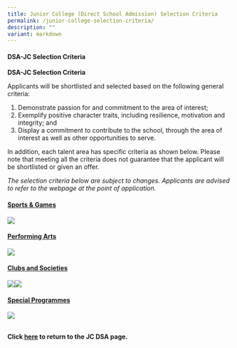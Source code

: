 ```yaml
---
title: Junior College (Direct School Admission) Selection Criteria
permalink: /junior-college-selection-criteria/
description: ""
variant: markdown
---
```

#### DSA-JC Selection Criteria

**DSA-JC Selection Criteria**

<p>Applicants will be shortlisted and selected based on the following general criteria:</p>
<ol>
<li>Demonstrate passion for and commitment to the area of interest;</li>
<li>Exemplify positive character traits, including resilience, motivation and integrity; and</li>
	<li>Display a commitment to contribute to the school, through the area of interest as well as other opportunities to serve.</li>
</ol>
<p>In addition, each talent area has specific criteria as shown below. Please note that meeting all the criteria does not guarantee that the applicant will be shortlisted or given an offer.</p>

<p><i>The selection criteria below are subject to changes. Applicants are advised to refer to the webpage at the point of application.</i></p>

<h4><u>Sports &amp; Games</u></h4>

![](/images/JC%20DSA%20CRITERIA/JC_CRIT_1.png)

<h4><u>Performing Arts</u></h4>

![](/images/JC%20DSA%20CRITERIA/JC_CRIT_2.png)

<h4><u>Clubs and Societies</u></h4>

![](/images/JC%20DSA%20CRITERIA/JC_CRIT_3.png)![](/images/JC%20DSA%20CRITERIA/JC_3.png)

<h4><u>Special Programmes</u></h4>

![](/images/JC%20DSA%20CRITERIA/JC_4.png)

<br>**Click&nbsp;[here](https://nationaljc.moe.edu.sg/admissions/jc-dsa/)&nbsp;to return to the JC DSA page.**